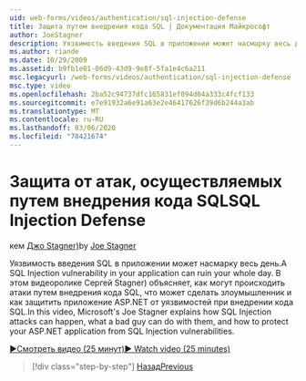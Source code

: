 ```yaml
---
uid: web-forms/videos/authentication/sql-injection-defense
title: Защита путем внедрения кода SQL | Документация Майкрософт
author: JoeStagner
description: Уязвимость введения SQL в приложении может насмарку весь день. В этом видеоролике Джо Stagner) корпорации Майкрософт объясняет, как могут Хапп атаки путем внедрения кода SQL...
ms.author: riande
ms.date: 10/29/2009
ms.assetid: b9fb1e01-06d9-43d9-9e8f-5fa1e4c6a211
msc.legacyurl: /web-forms/videos/authentication/sql-injection-defense
msc.type: video
ms.openlocfilehash: 2ba52c94737dfc165831ef094d04a333c4fcf133
ms.sourcegitcommit: e7e91932a6e91a63e2e46417626f39d6b244a3ab
ms.translationtype: MT
ms.contentlocale: ru-RU
ms.lasthandoff: 03/06/2020
ms.locfileid: "78421674"
---
```

# <a name="sql-injection-defense"></a><span data-ttu-id="98797-104">Защита от атак, осуществляемых путем внедрения кода SQL</span><span class="sxs-lookup"><span data-stu-id="98797-104">SQL Injection Defense</span></span>

<span data-ttu-id="98797-105">кем [Джо Stagner)](https://github.com/JoeStagner)</span><span class="sxs-lookup"><span data-stu-id="98797-105">by [Joe Stagner](https://github.com/JoeStagner)</span></span>

<span data-ttu-id="98797-106">Уязвимость введения SQL в приложении может насмарку весь день.</span><span class="sxs-lookup"><span data-stu-id="98797-106">A SQL Injection vulnerability in your application can ruin your whole day.</span></span> <span data-ttu-id="98797-107">В этом видеоролике Сергей Stagner) объясняет, как могут происходить атаки путем внедрения кода SQL, что может сделать злоумышленник и как защитить приложение ASP.NET от уязвимостей при внедрении кода SQL.</span><span class="sxs-lookup"><span data-stu-id="98797-107">In this video, Microsoft's Joe Stagner explains how SQL Injection attacks can happen, what a bad guy can do with them, and how to protect your ASP.NET application from SQL Injection vulnerabilities.</span></span>

[<span data-ttu-id="98797-108">&#9654;Смотреть видео (25 минут)</span><span class="sxs-lookup"><span data-stu-id="98797-108">&#9654; Watch video (25 minutes)</span></span>](https://channel9.msdn.com/Blogs/ASP-NET-Site-Videos/sql-injection-defense)

> [!div class="step-by-step"]
> [<span data-ttu-id="98797-109">Назад</span><span class="sxs-lookup"><span data-stu-id="98797-109">Previous</span></span>](creating-inactive-users.md)
